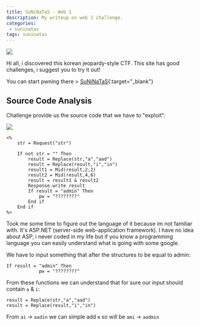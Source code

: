 ```yaml
---
title: SuNiNaTaS - Web 1
description: My writeup on web 1 challenge.
categories:
 - suninatas
tags: suninatas
---
```


![](https://i1.daumcdn.net/thumb/C264x200/?fname=https://t1.daumcdn.net/cfile/tistory/99DE7733599504E81D)

Hi all, i discovered this korean jeopardy-style CTF. This site has good challenges, i suggest you to try it out!

You can start pwning there > [SuNiNaTaS](http://suninatas.com/){:target="_blank"}

## Source Code Analysis

Challenge provide us the source code that we have to "exploit":

![](https://i.imgur.com/QJ5Wf05.png)

```
<%
    str = Request("str")

    If not str = "" Then
        result = Replace(str,"a","aad")
        result = Replace(result,"i","in")
        result1 = Mid(result,2,2)
        result2 = Mid(result,4,6)
        result = result1 & result2
        Response.write result
        If result = "admin" Then
            pw = "????????"
        End if
    End if
%>
```

Took me some time to figure out the language of it because im not familiar with. It's ASP.NET (server-side web-application framework). I have no idea about ASP, i never coded in my life but if you know a programming language you can easily understand what is going with some google.

We have to input something that after the structures to be equal to admin:

```
If result = "admin" Then
            pw = "????????"
```

From these functions we can understand that for sure our input should contain `a` & `i`:

```
result = Replace(str,"a","aad")
result = Replace(result,"i","in")
```

From `ai` -> `aadin` we can simple add `m` so will be `ami` -> `aadmin`


